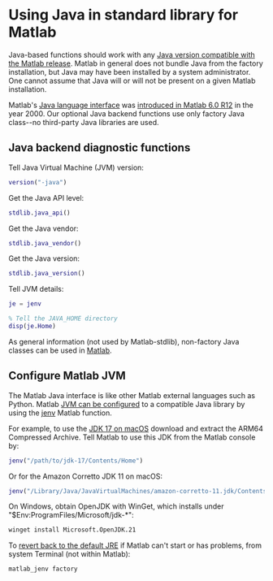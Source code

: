 # Using Java in standard library for Matlab

Java-based functions should work with any
[Java version compatible with the Matlab release](https://www.mathworks.com/support/requirements/openjdk.html).
Matlab in general does not bundle Java from the factory installation, but Java may have been installed by a system administrator.
One cannot assume that Java will or will not be present on a given Matlab installation.

Matlab's
[Java language interface](https://www.mathworks.com/help/matlab/using-java-libraries-in-matlab.html)
was
[introduced in Matlab 6.0 R12](http://www.ece.northwestern.edu/local-apps/matlabhelp/base/relnotes/matlab/matlab124.html#20684)
in the year 2000.
Our optional Java backend functions use only factory Java class--no third-party Java libraries are used.

## Java backend diagnostic functions

Tell Java Virtual Machine (JVM) version:

```matlab
version("-java")
```

Get the Java API level:

```matlab
stdlib.java_api()
```

Get the Java vendor:

```matlab
stdlib.java_vendor()
```

Get the Java version:

```matlab
stdlib.java_version()
```

Tell JVM details:

```matlab
je = jenv

% Tell the JAVA_HOME directory
disp(je.Home)
```

As general information (not used by Matlab-stdlib), non-factory Java classes can be used in
[Matlab](https://www.mathworks.com/help/matlab/matlab_external/static-path-of-java-class-path.html).

## Configure Matlab JVM

The Matlab Java interface is like other Matlab external languages such as Python.
Matlab
[JVM can be configured](https://www.mathworks.com/help/matlab/matlab_external/configure-your-system-to-use-java.html)
to a compatible Java library by using the
[jenv](https://www.mathworks.com/help/matlab/ref/jenv.html)
Matlab function.

For example, to use the
[JDK 17 on macOS](https://www.oracle.com/java/technologies/downloads/#jdk17-mac)
download and extract the ARM64 Compressed Archive.
Tell Matlab to use this JDK from the Matlab console by:

```matlab
jenv("/path/to/jdk-17/Contents/Home")
```

Or for the Amazon Corretto JDK 11 on macOS:

```matlab
jenv("/Library/Java/JavaVirtualMachines/amazon-corretto-11.jdk/Contents/Home/")
```

On Windows, obtain OpenJDK with WinGet, which installs under "$Env:ProgramFiles/Microsoft/jdk-*":

```sh
winget install Microsoft.OpenJDK.21
```

To
[revert back to the default JRE](https://www.mathworks.com/help/matlab/ref/matlab_jenv.html)
if Matlab can't start or has problems, from system Terminal (not within Matlab):

```sh
matlab_jenv factory
```
